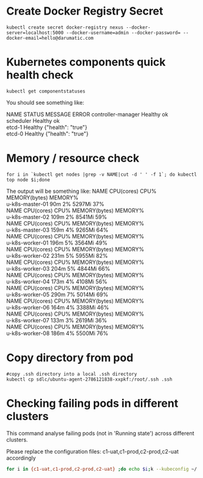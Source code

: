 # Create Docker Registry Secret
```
kubectl create secret docker-registry nexus --docker-server=localhost:5000 --docker-username=admin --docker-password= --docker-email=hello@darumatic.com
```

# Kubernetes components quick health check
```
kubectl get componentstatuses
```
You should see something like:

NAME                 STATUS    MESSAGE              ERROR
controller-manager   Healthy   ok                   
scheduler            Healthy   ok                   
etcd-1               Healthy   {"health": "true"}   
etcd-0               Healthy   {"health": "true"} 

# Memory / resource check
```
for i in `kubectl get nodes |grep -v NAME|cut -d ' ' -f 1`; do kubectl top node $i;done
```
The output will be something like:
NAME              CPU(cores)   CPU%      MEMORY(bytes)   MEMORY%  
u-k8s-master-01   90m          2%        5297Mi          37%      
NAME              CPU(cores)   CPU%      MEMORY(bytes)   MEMORY%  
u-k8s-master-02   109m         2%        8541Mi          59%      
NAME              CPU(cores)   CPU%      MEMORY(bytes)   MEMORY%  
u-k8s-master-03   159m         4%        9265Mi          64%      
NAME              CPU(cores)   CPU%      MEMORY(bytes)   MEMORY%  
u-k8s-worker-01   196m         5%        3564Mi          49%      
NAME              CPU(cores)   CPU%      MEMORY(bytes)   MEMORY%  
u-k8s-worker-02   231m         5%        5955Mi          82%      
NAME              CPU(cores)   CPU%      MEMORY(bytes)   MEMORY%  
u-k8s-worker-03   204m         5%        4844Mi          66%      
NAME              CPU(cores)   CPU%      MEMORY(bytes)   MEMORY%  
u-k8s-worker-04   173m         4%        4108Mi          56%      
NAME              CPU(cores)   CPU%      MEMORY(bytes)   MEMORY%  
u-k8s-worker-05   290m         7%        5014Mi          69%      
NAME              CPU(cores)   CPU%      MEMORY(bytes)   MEMORY%  
u-k8s-worker-06   164m         4%        3388Mi          46%      
NAME              CPU(cores)   CPU%      MEMORY(bytes)   MEMORY%  
u-k8s-worker-07   133m         3%        2619Mi          36%      
NAME              CPU(cores)   CPU%      MEMORY(bytes)   MEMORY%  
u-k8s-worker-08   186m         4%        5500Mi          76%    

# Copy directory from pod
```
#copy .ssh directory into a local .ssh directory
kubectl cp sdlc/ubuntu-agent-2786121838-xxpkf:/root/.ssh .ssh
```

# Checking failing pods in different clusters
This command analyse failing pods (not in 'Running state') across different clusters. 

Please replace the configuration files: c1-uat,c1-prod,c2-prod,c2-uat accordingly
```bash
for i in {c1-uat,c1-prod,c2-prod,c2-uat} ;do echo $i;k --kubeconfig ~/.kube/config-$i get pods --all-namespaces -o wide|grep -v Running;done
```

